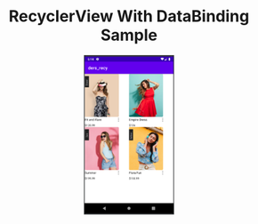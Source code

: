 
<h1 align="center">RecyclerView With DataBinding Sample</h1>


<p align="center"  width="80%">
  <img width="32%" src="https://github.com/Cansu-Kose/RecyclerView-With-DataBinding-Sample/blob/main/image/resim-rec.png" alt="Sublime's custom image"/> 
</p>
